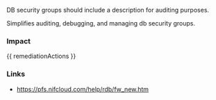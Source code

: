 
DB security groups should include a description for auditing purposes.

Simplifies auditing, debugging, and managing db security groups.


### Impact
<!-- Add Impact here -->

<!-- DO NOT CHANGE -->
{{ remediationActions }}

### Links
- https://pfs.nifcloud.com/help/rdb/fw_new.htm


